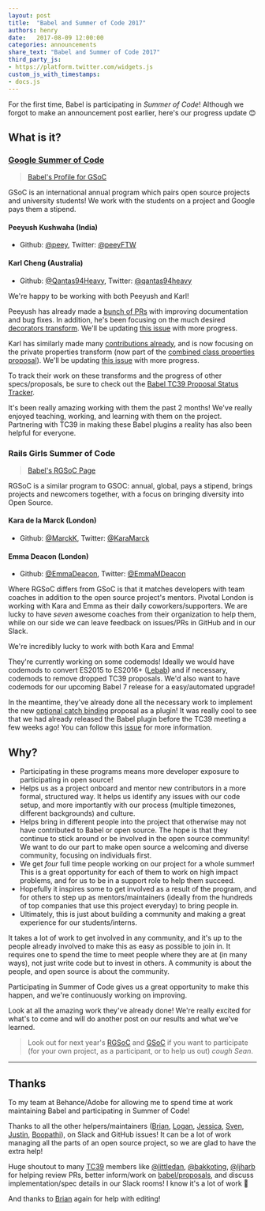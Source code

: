 ```yaml
---
layout: post
title:  "Babel and Summer of Code 2017"
authors: henry
date:   2017-08-09 12:00:00
categories: announcements
share_text: "Babel and Summer of Code 2017"
third_party_js:
- https://platform.twitter.com/widgets.js
custom_js_with_timestamps:
- docs.js
---
```


For the first time, Babel is participating in *Summer of Code*!
Although we forgot to make an announcement post earlier, here's our progress update 😊

<!--truncate-->

## What is it?

### [Google Summer of Code](https://summerofcode.withgoogle.com/)

> [Babel's Profile for GSoC](https://summerofcode.withgoogle.com/organizations/5842528113786880/)

GSoC is an international annual program which pairs open source projects and university students! We work with the students on a project and Google pays them a stipend.

#### Peeyush Kushwaha (India)

- Github: [@peey](https://github.com/peey), Twitter: [@peeyFTW](https://twitter.com/peeyFTW)

#### Karl Cheng (Australia)

- Github: [@Qantas94Heavy](https://github.com/Qantas94Heavy), Twitter: [@qantas94heavy](https://twitter.com/qantas94heavy)

We're happy to be working with both Peeyush and Karl!

Peeyush has already made a [bunch of PRs](https://github.com/pulls?utf8=%E2%9C%93&q=is%3Apr+author%3Apeey+user%3Ababel+is%3Aboth) with improving documentation and bug fixes. In addition, he's been focusing on the much desired [decorators transform](https://github.com/tc39/proposal-decorators). We'll be updating [this issue](https://github.com/babel/proposals/issues/11) with more progress.

Karl has similarly made many [contributions already](https://github.com/pulls?utf8=%E2%9C%93&q=is%3Apr+author%3AQantas94Heavy+user%3Ababel+), and is now focusing on the private properties transform (now part of the [combined class properties proposal](https://github.com/tc39/proposal-class-fields)). We'll be updating [this issue](https://github.com/babel/proposals/issues/12) with more progress.

To track their work on these transforms and the progress of other specs/proposals, be sure to check out the [Babel TC39 Proposal Status Tracker](https://github.com/babel/proposals).

It's been really amazing working with them the past 2 months! We've really enjoyed teaching, working, and learning with them on the project. Partnering with TC39 in making these Babel plugins a reality has also been helpful for everyone.

### Rails Girls Summer of Code

> [Babel's RGSoC Page](https://teams.railsgirlssummerofcode.org/teams/307)

RGSoC is a similar program to GSOC: annual, global, pays a stipend, brings projects and newcomers together, with a focus on bringing diversity into Open Source.

#### Kara de la Marck (London)

- Github: [@MarckK](https://github.com/MarckK), Twitter: [@KaraMarck](https://twitter.com/KaraMarck)

#### Emma Deacon (London)

- Github: [@EmmaDeacon](https://github.com/EmmaDeacon), Twitter: [@EmmaMDeacon](https://twitter.com/EmmaMDeacon)

Where RGSoC differs from GSoC is that it matches developers with team coaches in addition to the open source project's  mentors. Pivotal London is working with Kara and Emma as their daily coworkers/supporters. We are lucky to have _seven_ awesome coaches from their organization to help them, while on our side we can leave feedback on issues/PRs in GitHub and in our Slack.

We're incredibly lucky to work with both Kara and Emma!

They're currently working on some codemods! Ideally we would have codemods to convert ES2015 to ES2016+ ([Lebab](https://lebab.io/)) and if necessary, codemods to remove dropped TC39 proposals. We'd also want to have codemods for our upcoming Babel 7 release for a easy/automated upgrade!

In the meantime, they've already done all the necessary work to implement the new [optional catch binding](https://github.com/tc39/proposal-optional-catch-binding) proposal as a plugin! It was really cool to see that we had already released the Babel plugin before the TC39 meeting a few weeks ago! You can follow this [issue](https://github.com/babel/proposals/issues/7) for more information.

## Why?

- Participating in these programs means more developer exposure to participating in open source!
- Helps us as a project onboard and mentor new contributors in a more formal, structured way. It helps us identify any issues with our code setup, and more importantly with our process (multiple timezones, different backgrounds) and culture.
- Helps bring in different people into the project that otherwise may not have contributed to Babel or open source. The hope is that they continue to stick around or be involved in the open source community! We want to do our part to make open source a welcoming and diverse community, focusing on individuals first.
- We get _four_ full time people working on our project for a whole summer! This is a great opportunity for each of them to work on high impact problems, and for us to be in a support role to help them succeed.
- Hopefully it inspires some to get involved as a result of the program, and for others to step up as mentors/maintainers (ideally from the hundreds of top companies that use this project everyday) to bring people in.
- Ultimately, this is just about building a community and making a great experience for our students/interns.

It takes a lot of work to get involved in any community, and it's up to the people already involved to make this as easy as possible to join in. It requires one to spend the time to meet people where they are at (in many ways), not just write code but to invest in others. A community is about the people, and open source is about the community.

Participating in Summer of Code gives us a great opportunity to make this happen, and we're continuously working on improving.

Look at all the amazing work they've already done! We're really excited for what's to come and will do another post on our results and what we've learned.

> Look out for next year's [RGSoC](https://twitter.com/RailsGirlsSoC) and [GSoC](https://twitter.com/gsoc) if you want to participate (for your own project, as a participant, or to help us out) *cough Sean*.

---

## Thanks

To my team at Behance/Adobe for allowing me to spend time at work maintaining Babel and participating in Summer of Code!

Thanks to all the other helpers/maintainers ([Brian](https://github.com/existentialism), [Logan](https://github.com/loganfsmyth), [Jessica](https://github.com/Jessidhia), [Sven](https://github.com/xtuc), [Justin](https://github.com/jridgewell), [Boopathi](https://github.com/boopathi)), on Slack and GitHub issues! It can be a lot of work managing all the parts of an open source project, so we are glad to have the extra help!

Huge shoutout to many [TC39](https://github.com/tc39) members like [@littledan](https://twitter.com/littledan), [@bakkoting](https://twitter.com/bakkoting), [@ljharb](https://twitter.com/ljharb) for helping review PRs, better inform/work on [babel/proposals](https://github.com/babel/proposals), and discuss implementation/spec details in our Slack rooms! I know it's a lot of work 🙂

And thanks to [Brian](https://github.com/existentialism) again for help with editing!
